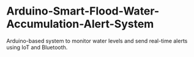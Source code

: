 # Arduino-Smart-Flood-Water-Accumulation-Alert-System
Arduino-based system to monitor water levels and send real-time alerts using IoT and Bluetooth.
